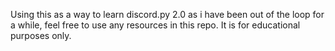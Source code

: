 Using this as a way to learn discord.py 2.0 as i have been out of the loop for a while, feel free to use any resources in this repo. It is for educational purposes only.
